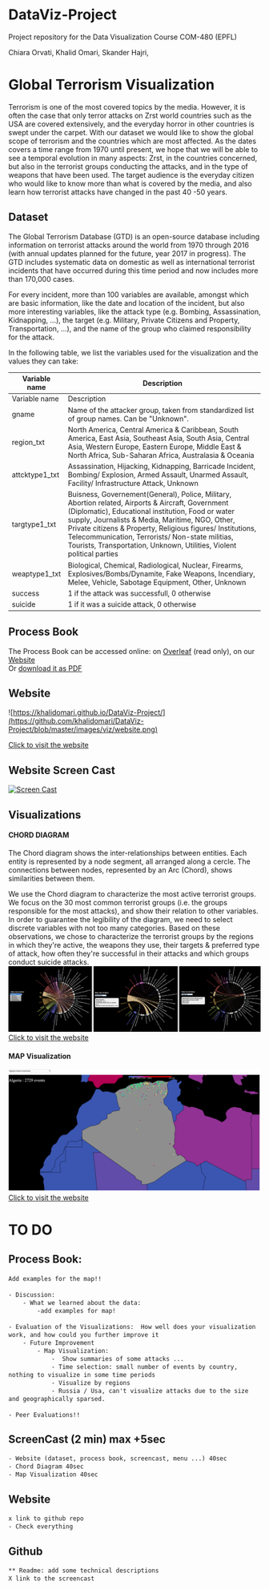 # DataViz-Project
Project repository for the Data Visualization Course COM-480 (EPFL)

Chiara Orvati,
Khalid Omari,
Skander Hajri,

# Global Terrorism Visualization

Terrorism is one of the most covered topics by the media. However, it is often the case that only terror attacks on Zrst world countries such as the USA are covered extensively, and the everyday horror in other countries is swept under the carpet. With our dataset we would like to show the global scope of terrorism and the countries which are most affected. As the dates covers a time range from 1970 until present, we hope that we will be able to see a temporal evolution in many aspects: Zrst, in the countries concerned, but also in the terrorist groups conducting the attacks, and in the type of weapons that have been used.
The target audience is the everyday citizen who would like to know more than what is covered by the media, and also learn how terrorist attacks have changed in the past 40 -50 years.


## Dataset

The Global Terrorism Database (GTD) is an open-source database including information on terrorist attacks around the world from 1970 through 2016 (with annual updates planned for the future, year 2017 in progress). The GTD includes systematic data on domestic as well as international terrorist incidents that have occurred during this time period and now includes more than 170,000 cases.

For every incident, more than 100 variables are available, amongst which are basic information, like the date and location of the incident, but also more interesting variables, like the attack type (e.g. Bombing, Assassination, Kidnapping, ...), the target (e.g. Military, Private Citizens and Property, Transportation, ...), and the name of the group who claimed responsibility for the attack.

In the following table, we list the variables used for the visualization and the values they can take:

| Variable name       				| Description |
| ----------------------------------| ---------------------------------- |
| Variable name	|	Description| 
| gname	|	Name of the attacker group, taken from standardized list of group names. Can be "Unknown".| 
| region_txt	|	North America, Central America & Caribbean, South America, East Asia, Southeast Asia, South Asia, Central Asia, Western Europe, Eastern Europe, Middle East & North Africa, Sub-Saharan Africa, Australasia & Oceania| 
| attcktype1_txt	|	Assassination, Hijacking, Kidnapping, Barricade Incident, Bombing/ Explosion, Armed Assault, Unarmed Assault, Facility/ Infrastructure Attack, Unknown| 
| targtype1_txt	|	Buisness, Governement(General), Police, Military, Abortion related, Airports & Aircraft, Government (Diplomatic), Educational institution, Food or water supply, Journalists & Media, Maritime, NGO, Other, Private citizens & Property, Religious figures/ Institutions, Telecommunication, Terrorists/ Non-state militias, Tourists, Transportation, Unknown, Utilities, Violent political parties| 
| weaptype1_txt	|	Biological, Chemical, Radiological, Nuclear, Firearms, Explosives/Bombs/Dynamite, Fake Weapons, Incendiary, Melee, Vehicle, Sabotage Equipment, Other, Unknown| 
| success	|	1 if the attack was successfull, 0 otherwise| 
| suicide	|	1 if it was a suicide attack, 0 otherwise|

## Process Book
The Process Book can be accessed online:
on [Overleaf](https://www.overleaf.com/read/jntyybhvyjrb) (read only), 
on our [Website](https://khalidomari.github.io/DataViz-Project/processbook.html) <br />
Or [download it as PDF](https://khalidomari.github.io/DataViz-Project/vizReport.pdf) <br />

## Website
![https://khalidomari.github.io/DataViz-Project/](https://github.com/khalidomari/DataViz-Project/blob/master/images/viz/website.png)

[Click to visit the website](https://khalidomari.github.io/DataViz-Project/)

## Website Screen Cast
[![Screen Cast](https://img.youtube.com/vi/G9q_9Dk1p_I/0.jpg)](https://www.youtube.com/watch?v=G9q_9Dk1p_I)

## Visualizations

#### CHORD DIAGRAM
The Chord diagram shows the inter-relationships between entities. Each entity is represented by a node segment, all arranged along a cercle. The connections between nodes, represented by an Arc (Chord), shows similarities between them.

We use the Chord diagram to characterize the most active terrorist groups. We focus on the 30 most common terrorist groups (i.e. the groups responsible for the most attacks), and show their relation to other variables. In order to guarantee the legibility of the diagram, we need to select discrete variables with not too many categories. Based on these observations, we chose to characterize the terrorist groups by the regions in which they're active, the weapons they use, their targets \& preferred type of attack, how often they're successful in their attacks and which groups conduct suicide attacks.
![Chord](https://github.com/khalidomari/DataViz-Project/blob/master/images/viz/chord_all.png)
[Click to visit the website](https://khalidomari.github.io/DataViz-Project/)

#### MAP Visualization
![Map Visualization](https://github.com/khalidomari/DataViz-Project/blob/master/images/viz/map.png)
[Click to visit the website](https://khalidomari.github.io/DataViz-Project/)


# TO DO
## Process Book:

    Add examples for the map!!

	- Discussion:
		- What we learned about the data:
			-add examples for map!

	- Evaluation of the Visualizations:  How well does your visualization work, and how could you further improve it
		- Future Improvement
			- Map Visualization:
				-  Show summaries of some attacks ...
				- Time selection: small number of events by country, nothing to visualize in some time periods
				- Visualize by regions
				- Russia / Usa, can't visualize attacks due to the size and geographically sparsed.

    - Peer Evaluations!!


## ScreenCast (2 min) max +5sec
	- Website (dataset, process book, screencast, menu ...) 40sec
	- Chord Diagram 40sec
	- Map Visualization 40sec
## Website
	x link to github repo
	- Check everything
## Github
	** Readme: add some technical descriptions
	X link to the screencast

